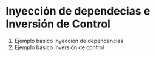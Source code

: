 # Inyección de dependecias e Inversión de Control

1. Ejemplo básico inyección de dependencias
2. Ejemplo básico inversión de control
